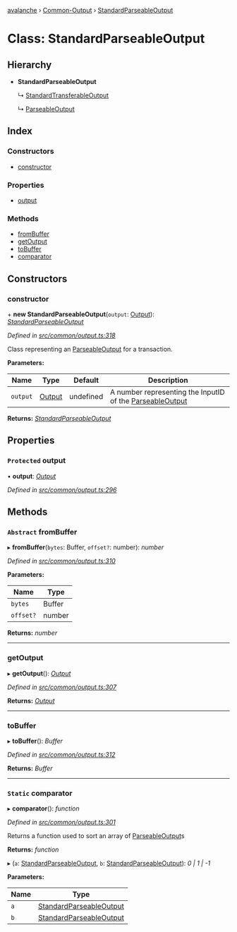 [avalanche](../README.md) › [Common-Output](../modules/common_output.md) › [StandardParseableOutput](common_output.standardparseableoutput.md)

# Class: StandardParseableOutput

## Hierarchy

* **StandardParseableOutput**

  ↳ [StandardTransferableOutput](common_output.standardtransferableoutput.md)

  ↳ [ParseableOutput](api_platformvm_outputs.parseableoutput.md)

## Index

### Constructors

* [constructor](common_output.standardparseableoutput.md#constructor)

### Properties

* [output](common_output.standardparseableoutput.md#protected-output)

### Methods

* [fromBuffer](common_output.standardparseableoutput.md#abstract-frombuffer)
* [getOutput](common_output.standardparseableoutput.md#getoutput)
* [toBuffer](common_output.standardparseableoutput.md#tobuffer)
* [comparator](common_output.standardparseableoutput.md#static-comparator)

## Constructors

###  constructor

\+ **new StandardParseableOutput**(`output`: [Output](common_output.output.md)): *[StandardParseableOutput](common_output.standardparseableoutput.md)*

*Defined in [src/common/output.ts:318](https://github.com/ava-labs/avalanche.js/blob/a2feb77/src/common/output.ts#L318)*

Class representing an [ParseableOutput](api_platformvm_outputs.parseableoutput.md) for a transaction.

**Parameters:**

Name | Type | Default | Description |
------ | ------ | ------ | ------ |
`output` | [Output](common_output.output.md) | undefined | A number representing the InputID of the [ParseableOutput](api_platformvm_outputs.parseableoutput.md)  |

**Returns:** *[StandardParseableOutput](common_output.standardparseableoutput.md)*

## Properties

### `Protected` output

• **output**: *[Output](common_output.output.md)*

*Defined in [src/common/output.ts:296](https://github.com/ava-labs/avalanche.js/blob/a2feb77/src/common/output.ts#L296)*

## Methods

### `Abstract` fromBuffer

▸ **fromBuffer**(`bytes`: Buffer, `offset?`: number): *number*

*Defined in [src/common/output.ts:310](https://github.com/ava-labs/avalanche.js/blob/a2feb77/src/common/output.ts#L310)*

**Parameters:**

Name | Type |
------ | ------ |
`bytes` | Buffer |
`offset?` | number |

**Returns:** *number*

___

###  getOutput

▸ **getOutput**(): *[Output](common_output.output.md)*

*Defined in [src/common/output.ts:307](https://github.com/ava-labs/avalanche.js/blob/a2feb77/src/common/output.ts#L307)*

**Returns:** *[Output](common_output.output.md)*

___

###  toBuffer

▸ **toBuffer**(): *Buffer*

*Defined in [src/common/output.ts:312](https://github.com/ava-labs/avalanche.js/blob/a2feb77/src/common/output.ts#L312)*

**Returns:** *Buffer*

___

### `Static` comparator

▸ **comparator**(): *function*

*Defined in [src/common/output.ts:301](https://github.com/ava-labs/avalanche.js/blob/a2feb77/src/common/output.ts#L301)*

Returns a function used to sort an array of [ParseableOutput](api_platformvm_outputs.parseableoutput.md)s

**Returns:** *function*

▸ (`a`: [StandardParseableOutput](common_output.standardparseableoutput.md), `b`: [StandardParseableOutput](common_output.standardparseableoutput.md)): *0 | 1 | -1*

**Parameters:**

Name | Type |
------ | ------ |
`a` | [StandardParseableOutput](common_output.standardparseableoutput.md) |
`b` | [StandardParseableOutput](common_output.standardparseableoutput.md) |
